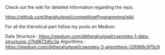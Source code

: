 Check out the wiki for detailed information regarding the repo.

https://github.com/therahulgoel/competitiveProgramming/wiki

For all the theroitical part follow my posts on Medium.

Data Structure : https://medium.com/@therahulgoel/csenotes-1-data-structures-27b9672d5c3a
Algorithms : https://medium.com/@therahulgoel/csenotes-3-algorithms-33f966c975c9
